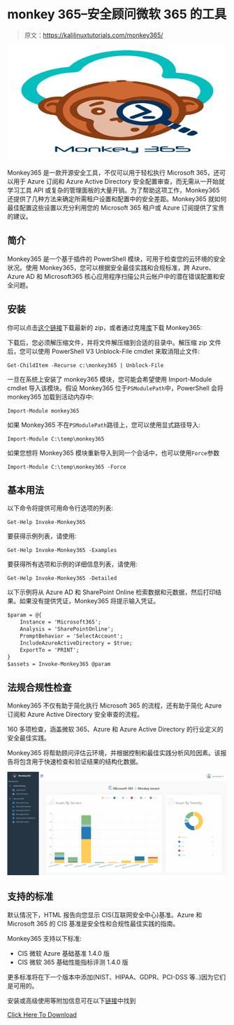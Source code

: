 # monkey 365–安全顾问微软 365 的工具

> 原文：<https://kalilinuxtutorials.com/monkey365/>

[![](img//4a776eacb19e98e1fad0b597816d342e.png)](https://blogger.googleusercontent.com/img/b/R29vZ2xl/AVvXsEjO4L5o9sOk9KppzinoTKNeKUCxh8DtqMom2orusncfyP4Mcflvd2r-tHFegc7FngjkKaAfM57B6iV3yVZGp8k8TLnMSpdP8-lYCyXogaNLtXCeoS-OBFnWdeYWytqpzDXN0hq3bCXxIcs9K-5cX4HLt-nzVJyn0E6xxa4Wj5HRr3IrY0fJpFYJnFls/s728/monkey365.png)

Monkey365 是一款开源安全工具，不仅可以用于轻松执行 Microsoft 365，还可以用于 Azure 订阅和 Azure Active Directory 安全配置审查，而无需从一开始就学习工具 API 或复杂的管理面板的大量开销。为了帮助这项工作，Monkey365 还提供了几种方法来确定所需租户设置和配置中的安全差距。Monkey365 就如何最佳配置这些设置以充分利用您的 Microsoft 365 租户或 Azure 订阅提供了宝贵的建议。

## 简介

Monkey365 是一个基于插件的 PowerShell 模块，可用于检查您的云环境的安全状况。使用 Monkey365，您可以根据安全最佳实践和合规标准，跨 Azure、Azure AD 和 Microsoft365 核心应用程序扫描公共云帐户中的潜在错误配置和安全问题。

## 安装

你可以点击[这个链接](https://github.com/silverhack/monkey365/archive/refs/heads/main.zip)下载最新的 zip，或者通过克隆[库](https://github.com/silverhack/monkey365.git)下载 Monkey365:

下载后，您必须解压缩文件，并将文件解压缩到合适的目录中。解压缩 zip 文件后，您可以使用 PowerShell V3 Unblock-File cmdlet 来取消阻止文件:

```
Get-ChildItem -Recurse c:\monkey365 | Unblock-File
```

一旦在系统上安装了 monkey365 模块，您可能会希望使用 Import-Module cmdlet 导入该模块。假设 Monkey365 位于`PSModulePath`中，PowerShell 会将 monkey365 加载到活动内存中:

```
Import-Module monkey365
```

如果 Monkey365 不在`PSModulePath`路径上，您可以使用显式路径导入:

```
Import-Module C:\temp\monkey365
```

如果您想将 Monkey365 模块重新导入到同一个会话中，也可以使用`Force`参数

```
Import-Module C:\temp\monkey365 -Force
```

## 基本用法

以下命令将提供可用命令行选项的列表:

```
Get-Help Invoke-Monkey365
```

要获得示例列表，请使用:

```
Get-Help Invoke-Monkey365 -Examples
```

要获得所有选项和示例的详细信息列表，请使用:

```
Get-Help Invoke-Monkey365 -Detailed
```

以下示例将从 Azure AD 和 SharePoint Online 检索数据和元数据，然后打印结果。如果没有提供凭证，Monkey365 将提示输入凭证。

```
$param = @{
    Instance = 'Microsoft365';
    Analysis = 'SharePointOnline';
    PromptBehavior = 'SelectAccount';
    IncludeAzureActiveDirectory = $true;
    ExportTo = 'PRINT';
}
$assets = Invoke-Monkey365 @param
```

## 法规合规性检查

Monkey365 不仅有助于简化执行 Microsoft 365 的流程，还有助于简化 Azure 订阅和 Azure Active Directory 安全审查的流程。

160 多项检查，涵盖微软 365、Azure 和 Azure Active Directory 的行业定义的安全最佳实践。

Monkey365 将帮助顾问评估云环境，并根据控制和最佳实践分析风险因素。该报告将包含用于快速检查和验证结果的结构化数据。

![](img//acbeb06edc7afde7854a5ab55ce8b159.png)

## 支持的标准

默认情况下，HTML 报告向您显示 CIS(互联网安全中心)基准。Azure 和 Microsoft 365 的 CIS 基准是安全性和合规性最佳实践的指南。

Monkey365 支持以下标准:

*   CIS 微软 Azure 基础基准 1.4.0 版
*   CIS 微软 365 基础性能指标评测 1.4.0 版

更多标准将在下一个版本中添加(NIST、HIPAA、GDPR、PCI-DSS 等..)因为它们是可用的。

安装或高级使用等附加信息可在以下[链接](https://silverhack.github.io/monkey365/)中找到

[Click Here To Download](https://github.com/silverhack/monkey365)